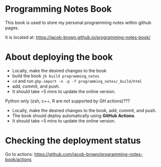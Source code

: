 # Programming Notes Book

This book is used to store my personal programming notes within github pages.

It is located at: https://jacob-brown.github.io/programming-notes-book/

# About deploying the book

* Locally, make the desired changes to the book
* build the book `jb build programming_notes`
* `cd` and run `ghp-import -n -p -f programming_notes/_build/html`
* add, commit, and push. 
* It should take ~5 mins to update the online version. 


Python only (zsh, c++, R are not supported by GH actions)???
* Locally, make the desired changes to the book, add, commit, and push. 
* The book should deploy automatically using **GitHub Actions**. 
* It should take ~5 mins to update the online version. 

# Checking the deployment status

Go to actions: https://github.com/jacob-brown/programming-notes-book/actions

